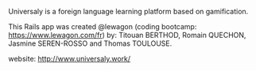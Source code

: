 Universaly is a foreign language learning platform based on gamification.

This Rails app was created @lewagon (coding bootcamp: https://www.lewagon.com/fr) by: Titouan BERTHOD, Romain QUECHON, Jasmine SEREN-ROSSO and Thomas TOULOUSE.

website: http://www.universaly.work/
